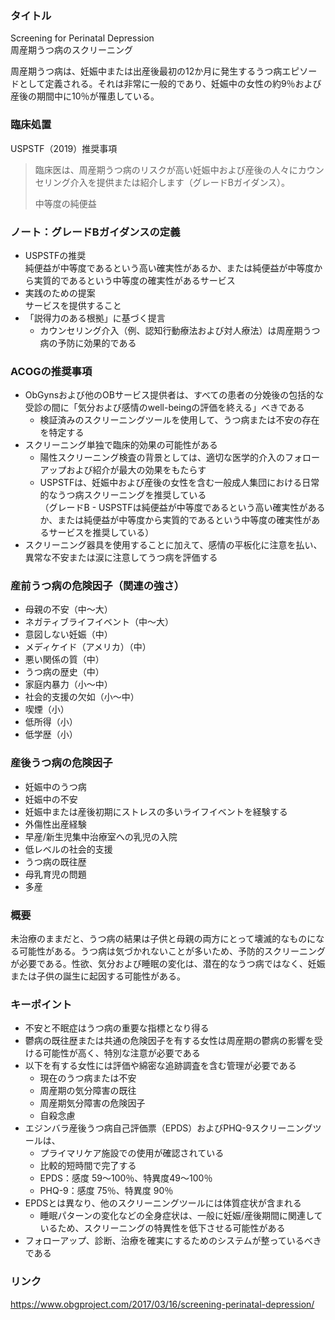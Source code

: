 ### タイトル
Screening for Perinatal Depression  
周産期うつ病のスクリーニング

周産期うつ病は、妊娠中または出産後最初の12か月に発生するうつ病エピソードとして定義される。それは非常に一般的であり、妊娠中の女性の約9％および産後の期間中に10％が罹患している。

### 臨床処置
USPSTF（2019）推奨事項  
> 臨床医は、周産期うつ病のリスクが高い妊娠中および産後の人々にカウンセリング介入を提供または紹介します（グレードBガイダンス）。  
>  
> 中等度の純便益

### ノート：グレードBガイダンスの定義
* USPSTFの推奨  
  純便益が中等度であるという高い確実性があるか、または純便益が中等度から実質的であるという中等度の確実性があるサービス
* 実践のための提案  
  サービスを提供すること
* 「説得力のある根拠」に基づく提言
  * カウンセリング介入（例、認知行動療法および対人療法）は周産期うつ病の予防に効果的である

### ACOGの推奨事項
* ObGynsおよび他のOBサービス提供者は、すべての患者の分娩後の包括的な受診の間に「気分および感情のwell-beingの評価を終える」べきである
  * 検証済みのスクリーニングツールを使用して、うつ病または不安の存在を特定する
* スクリーニング単独で臨床的効果の可能性がある
  * 陽性スクリーニング検査の背景としては、適切な医学的介入のフォローアップおよび紹介が最大の効果をもたらす
  * USPSTFは、妊娠中および産後の女性を含む一般成人集団における日常的なうつ病スクリーニングを推奨している  
    （グレードB - USPSTFは純便益が中等度であるという高い確実性があるか、または純便益が中等度から実質的であるという中等度の確実性があるサービスを推奨している）
* スクリーニング器具を使用することに加えて、感情の平板化に注意を払い、異常な不安または涙に注意してうつ病を評価する

### 産前うつ病の危険因子（関連の強さ）
* 母親の不安（中〜大）
* ネガティブライフイベント（中〜大）
* 意図しない妊娠（中）
* メディケイド（アメリカ）（中）
* 悪い関係の質（中）
* うつ病の歴史（中）
* 家庭内暴力（小〜中）
* 社会的支援の欠如（小〜中）
* 喫煙（小）
* 低所得（小）
* 低学歴（小）

### 産後うつ病の危険因子
* 妊娠中のうつ病
* 妊娠中の不安
* 妊娠中または産後初期にストレスの多いライフイベントを経験する
* 外傷性出産経験
* 早産/新生児集中治療室への乳児の入院
* 低レベルの社会的支援
* うつ病の既往歴
* 母乳育児の問題
* 多産

### 概要
未治療のままだと、うつ病の結果は子供と母親の両方にとって壊滅的なものになる可能性がある。うつ病は気づかれないことが多いため、予防的スクリーニングが必要である。性欲、気分および睡眠の変化は、潜在的なうつ病ではなく、妊娠または子供の誕生に起因する可能性がある。

### キーポイント
* 不安と不眠症はうつ病の重要な指標となり得る
* 鬱病の既往歴または共通の危険因子を有する女性は周産期の鬱病の影響を受ける可能性が高く、特別な注意が必要である
* 以下を有する女性には評価や綿密な追跡調査を含む管理が必要である
  * 現在のうつ病または不安
  * 周産期の気分障害の既往
  * 周産期気分障害の危険因子
  * 自殺念慮
* エジンバラ産後うつ病自己評価票（EPDS）およびPHQ-9スクリーニングツールは、
  * プライマリケア施設での使用が確認されている
  * 比較的短時間で完了する
  * EPDS：感度 59〜100％、特異度49〜100％
  * PHQ-9：感度 75％、特異度 90％
* EPDSとは異なり、他のスクリーニングツールには体質症状が含まれる
  * 睡眠パターンの変化などの全身症状は、一般に妊娠/産後期間に関連しているため、スクリーニングの特異性を低下させる可能性がある
* フォローアップ、診断、治療を確実にするためのシステムが整っているべきである

### リンク
https://www.obgproject.com/2017/03/16/screening-perinatal-depression/
